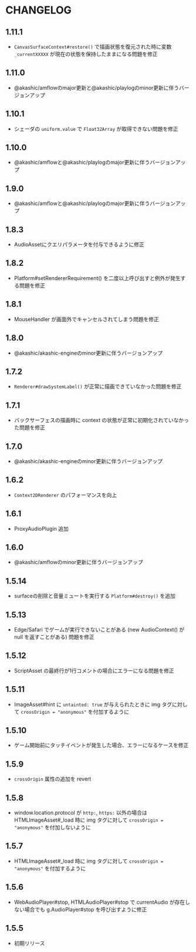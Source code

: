 # CHANGELOG

## 1.11.1
* `CanvasSurfaceContext#restore()` で描画状態を復元された時に変数 `_currentXXXXX` が現在の状態を保持したままになる問題を修正

## 1.11.0
* @akashic/amflowのmajor更新と@akashic/playlogのminor更新に伴うバージョンアップ

## 1.10.1
* シェーダの `uniform.value` で `Float32Array` が取得できない問題を修正

## 1.10.0
* @akashic/amflowと@akashic/playlogのmajor更新に伴うバージョンアップ

## 1.9.0
* @akashic/amflowと@akashic/playlogのmajor更新に伴うバージョンアップ

## 1.8.3
* AudioAssetにクエリパラメータを付与できるように修正

## 1.8.2
* Platform#setRendererRequirement() を二度以上呼び出すと例外が発生する問題を修正

## 1.8.1
* MouseHandler が画面外でキャンセルされてしまう問題を修正

## 1.8.0
* @akashic/akashic-engineのminor更新に伴うバージョンアップ

## 1.7.2
* `Renderer#drawSystemLabel()` が正常に描画できていなかった問題を修正

## 1.7.1
* バックサーフェスの描画時に context の状態が正常に初期化されていなかった問題を修正

## 1.7.0
* @akashic/akashic-engineのminor更新に伴うバージョンアップ

## 1.6.2
* `Context2DRenderer` のパフォーマンスを向上

## 1.6.1
* ProxyAudioPlugin 追加

## 1.6.0
* @akashic/amflowのminor更新に伴うバージョンアップ

## 1.5.14
* surfaceの削除と音量ミュートを実行する `Platform#destroy()` を追加

## 1.5.13
* Edge/Safari でゲームが実行できないことがある (new AudioContext() が null を返すことがある) 問題を修正

## 1.5.12
* ScriptAsset の最終行が1行コメントの場合にエラーになる問題を修正

## 1.5.11
* ImageAsset#hint に `untainted: true` が与えられたときに img タグに対して `crossOrigin = "anonymous"` を付加するように

## 1.5.10
* ゲーム開始前にタッチイベントが発生した場合、エラーになるケースを修正

## 1.5.9
* `crossOrigin` 属性の追加を revert

## 1.5.8
* window.location.protocol が `http:`, `https:` 以外の場合はHTMLImageAsset#\_load 時に img タグに対して `crossOrigin = "anonymous"` を付加しないように

## 1.5.7
* HTMLImageAsset#\_load 時に img タグに対して `crossOrigin = "anonymous"` を付加するように

## 1.5.6
* WebAudioPlayer#stop, HTMLAudioPlayer#stop で currentAudio が存在しない場合でも g.AudioPlayer#stop を呼び出すように修正

## 1.5.5
* 初期リリース
